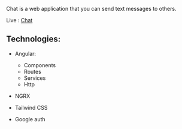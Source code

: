 Chat is a web application that you can send text messages to others.

Live : [Chat](https://abdelillah-tam.github.io/chat/)

## Technologies:
  - Angular:
    - Components
    - Routes
    - Services
    - Http

  - NGRX
  - Tailwind CSS
  - Google auth
